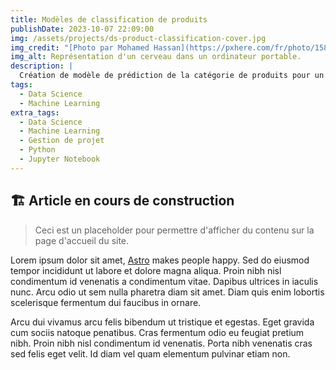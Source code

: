 ```yaml
---
title: Modèles de classification de produits
publishDate: 2023-10-07 22:09:00
img: /assets/projects/ds-product-classification-cover.jpg
img_credit: "[Photo par Mohamed Hassan](https://pxhere.com/fr/photo/1584997)"
img_alt: Représentation d'un cerveau dans un ordinateur portable.
description: |
  Création de modèle de prédiction de la catégorie de produits pour un site e-commerce.
tags:
  - Data Science
  - Machine Learning
extra_tags:
  - Data Science
  - Machine Learning
  - Gestion de projet
  - Python
  - Jupyter Notebook
---
```


## 🏗️ Article en cours de construction

> Ceci est un placeholder pour permettre d'afficher du contenu sur la page d'accueil du site.

Lorem ipsum dolor sit amet, <a href="https://astro.build/">Astro</a> makes people happy. Sed do eiusmod tempor incididunt ut labore et dolore magna aliqua. Proin nibh nisl condimentum id venenatis a condimentum vitae. Dapibus ultrices in iaculis nunc. Arcu odio ut sem nulla pharetra diam sit amet. Diam quis enim lobortis scelerisque fermentum dui faucibus in ornare.

Arcu dui vivamus arcu felis bibendum ut tristique et egestas. Eget gravida cum sociis natoque penatibus. Cras fermentum odio eu feugiat pretium nibh. Proin nibh nisl condimentum id venenatis. Porta nibh venenatis cras sed felis eget velit. Id diam vel quam elementum pulvinar etiam non.
